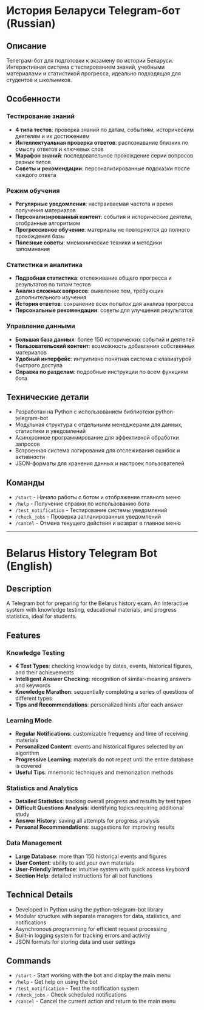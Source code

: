 # История Беларуси Telegram-бот (Russian)

## Описание
Телеграм-бот для подготовки к экзамену по истории Беларуси. Интерактивная система с тестированием знаний, учебными материалами и статистикой прогресса, идеально подходящая для студентов и школьников.

## Особенности

### Тестирование знаний
- **4 типа тестов**: проверка знаний по датам, событиям, историческим деятелям и их достижениям
- **Интеллектуальная проверка ответов**: распознавание близких по смыслу ответов и ключевых слов
- **Марафон знаний**: последовательное прохождение серии вопросов разных типов
- **Советы и рекомендации**: персонализированные подсказки после каждого ответа

### Режим обучения
- **Регулярные уведомления**: настраиваемая частота и время получения материалов
- **Персонализированный контент**: события и исторические деятели, отобранные алгоритмом
- **Прогрессивное обучение**: материалы не повторяются до полного прохождения базы
- **Полезные советы**: мнемонические техники и методики запоминания

### Статистика и аналитика
- **Подробная статистика**: отслеживание общего прогресса и результатов по типам тестов
- **Анализ сложных вопросов**: выявление тем, требующих дополнительного изучения
- **История ответов**: сохранение всех попыток для анализа прогресса
- **Персональные рекомендации**: советы для улучшения результатов

### Управление данными
- **Большая база данных**: более 150 исторических событий и деятелей
- **Пользовательский контент**: возможность добавления собственных материалов
- **Удобный интерфейс**: интуитивно понятная система с клавиатурой быстрого доступа
- **Справка по разделам**: подробные инструкции по всем функциям бота

## Технические детали
- Разработан на Python с использованием библиотеки python-telegram-bot
- Модульная структура с отдельными менеджерами для данных, статистики и уведомлений
- Асинхронное программирование для эффективной обработки запросов
- Встроенная система логирования для отслеживания ошибок и активности
- JSON-форматы для хранения данных и настроек пользователей

## Команды
- `/start` - Начало работы с ботом и отображение главного меню
- `/help` - Получение справки по использованию бота
- `/test_notification` - Тестирование системы уведомлений
- `/check_jobs` - Проверка запланированных уведомлений
- `/cancel` - Отмена текущего действия и возврат в главное меню

---

# Belarus History Telegram Bot (English)

## Description
A Telegram bot for preparing for the Belarus history exam. An interactive system with knowledge testing, educational materials, and progress statistics, ideal for students.

## Features

### Knowledge Testing
- **4 Test Types**: checking knowledge by dates, events, historical figures, and their achievements
- **Intelligent Answer Checking**: recognition of similar-meaning answers and keywords
- **Knowledge Marathon**: sequentially completing a series of questions of different types
- **Tips and Recommendations**: personalized hints after each answer

### Learning Mode
- **Regular Notifications**: customizable frequency and time of receiving materials
- **Personalized Content**: events and historical figures selected by an algorithm
- **Progressive Learning**: materials do not repeat until the entire database is covered
- **Useful Tips**: mnemonic techniques and memorization methods

### Statistics and Analytics
- **Detailed Statistics**: tracking overall progress and results by test types
- **Difficult Questions Analysis**: identifying topics requiring additional study
- **Answer History**: saving all attempts for progress analysis
- **Personal Recommendations**: suggestions for improving results

### Data Management
- **Large Database**: more than 150 historical events and figures
- **User Content**: ability to add your own materials
- **User-Friendly Interface**: intuitive system with quick access keyboard
- **Section Help**: detailed instructions for all bot functions

## Technical Details
- Developed in Python using the python-telegram-bot library
- Modular structure with separate managers for data, statistics, and notifications
- Asynchronous programming for efficient request processing
- Built-in logging system for tracking errors and activity
- JSON formats for storing data and user settings

## Commands
- `/start` - Start working with the bot and display the main menu
- `/help` - Get help on using the bot
- `/test_notification` - Test the notification system
- `/check_jobs` - Check scheduled notifications
- `/cancel` - Cancel the current action and return to the main menu
